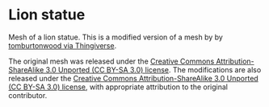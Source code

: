 # Lion statue

Mesh of a lion statue.
This is a modified version of a mesh by by [tomburtonwood via Thingiverse](https://www.thingiverse.com/thing:25832).

The original mesh was released under the [Creative Commons Attribution-ShareAlike 3.0 Unported (CC BY-SA 3.0) license](https://creativecommons.org/licenses/by-sa/3.0/).
The modifications are also released under the [Creative Commons Attribution-ShareAlike 3.0 Unported (CC BY-SA 3.0) license](https://creativecommons.org/licenses/by-sa/3.0/), with appropriate attribution to the original contributor.

